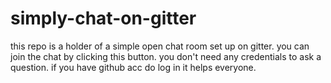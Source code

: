 # simply-chat-on-gitter
this repo is a holder of a simple open chat room set up on gitter. you can join the chat by clicking this button. you don't need any credentials to ask a question. if you have github acc do log in it helps everyone.
